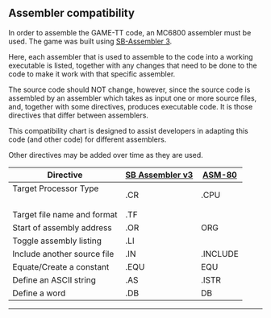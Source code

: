 ## Assembler compatibility

In order to assemble the GAME-TT code, an MC6800 assembler must be used. The game was built using [SB-Assembler 3](https://www.sbprojects.net/sbasm/).

Here, each assembler that is used to assemble to the code into a working executable is listed, together with any changes that need to be done to the code to make it work with that specific assembler. 

The source code should NOT change, however, since the source code is assembled by an assembler which takes as input one or more source files, and, together with some directives, produces executable code. It is those directives that differ between assemblers.

This compatibility chart is designed to assist developers in adapting this code (and other code) for different assemblers.

Other directives may be added over time as they are used.

|<b>Directive<b>|<b>[SB Assembler v3](./ASSEMBLERS/sbasm3.md)</b>|<b>[ASM-80](./ASSEMBLERS/asm80.md)</b>|
|-|-|-|
|Target Processor Type<pre>|.CR| .CPU|
|Target file name and format|.TF||
|Start of assembly address|.OR|ORG|
|Toggle assembly listing|.LI||
|Include another source file|.IN|.INCLUDE|
|Equate/Create a constant|.EQU|EQU|
|Define an ASCII string|.AS|.ISTR|
|Define a word|.DB|DB|
<hr>
